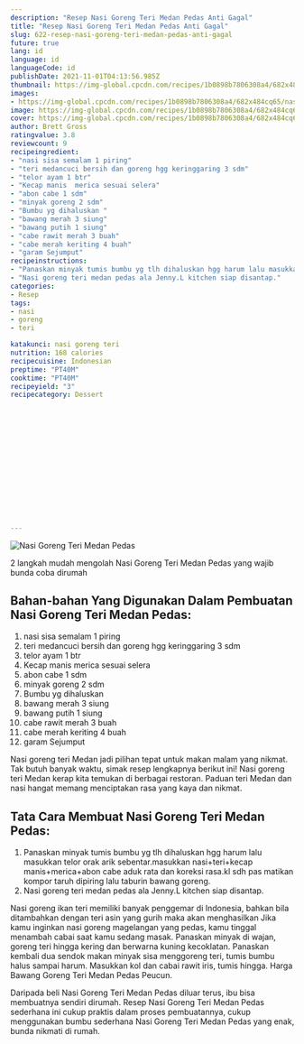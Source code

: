 ```yaml
---
description: "Resep Nasi Goreng Teri Medan Pedas Anti Gagal"
title: "Resep Nasi Goreng Teri Medan Pedas Anti Gagal"
slug: 622-resep-nasi-goreng-teri-medan-pedas-anti-gagal
future: true
lang: id
language: id
languageCode: id
publishDate: 2021-11-01T04:13:56.985Z 
thumbnail: https://img-global.cpcdn.com/recipes/1b0898b7806308a4/682x484cq65/nasi-goreng-teri-medan-pedas-foto-resep-utama.webp
images:
- https://img-global.cpcdn.com/recipes/1b0898b7806308a4/682x484cq65/nasi-goreng-teri-medan-pedas-foto-resep-utama.webp
image: https://img-global.cpcdn.com/recipes/1b0898b7806308a4/682x484cq65/nasi-goreng-teri-medan-pedas-foto-resep-utama.webp
cover: https://img-global.cpcdn.com/recipes/1b0898b7806308a4/682x484cq65/nasi-goreng-teri-medan-pedas-foto-resep-utama.webp
author: Brett Gross
ratingvalue: 3.8
reviewcount: 9
recipeingredient:
- "nasi sisa semalam 1 piring"
- "teri medancuci bersih dan goreng hgg keringgaring 3 sdm"
- "telor ayam 1 btr"
- "Kecap manis  merica sesuai selera"
- "abon cabe 1 sdm"
- "minyak goreng 2 sdm"
- "Bumbu yg dihaluskan "
- "bawang merah 3 siung"
- "bawang putih 1 siung"
- "cabe rawit merah 3 buah"
- "cabe merah keriting 4 buah"
- "garam Sejumput"
recipeinstructions:
- "Panaskan minyak tumis bumbu yg tlh dihaluskan hgg harum lalu masukkan telor orak arik sebentar.masukkan nasi+teri+kecap manis+merica+abon cabe aduk rata dan koreksi rasa.kl sdh pas matikan kompor taruh dipiring lalu taburin bawang goreng."
- "Nasi goreng teri medan pedas ala Jenny.L kitchen siap disantap."
categories:
- Resep
tags:
- nasi
- goreng
- teri

katakunci: nasi goreng teri 
nutrition: 168 calories
recipecuisine: Indonesian
preptime: "PT40M"
cooktime: "PT40M"
recipeyield: "3"
recipecategory: Dessert


     
    
    
    
    
    
    
    
    
    
    
      
    
---
```



![Nasi Goreng Teri Medan Pedas](https://img-global.cpcdn.com/recipes/1b0898b7806308a4/682x484cq65/nasi-goreng-teri-medan-pedas-foto-resep-utama.webp)

2 langkah mudah mengolah  Nasi Goreng Teri Medan Pedas yang wajib bunda coba dirumah

<!--inarticleads1-->

## Bahan-bahan Yang Digunakan Dalam Pembuatan Nasi Goreng Teri Medan Pedas:

1. nasi sisa semalam 1 piring
1. teri medancuci bersih dan goreng hgg keringgaring 3 sdm
1. telor ayam 1 btr
1. Kecap manis  merica sesuai selera
1. abon cabe 1 sdm
1. minyak goreng 2 sdm
1. Bumbu yg dihaluskan 
1. bawang merah 3 siung
1. bawang putih 1 siung
1. cabe rawit merah 3 buah
1. cabe merah keriting 4 buah
1. garam Sejumput

Nasi goreng teri Medan jadi pilihan tepat untuk makan malam yang nikmat. Tak butuh banyak waktu, simak resep lengkapnya berikut ini! Nasi goreng teri Medan kerap kita temukan di berbagai restoran. Paduan teri Medan dan nasi hangat memang menciptakan rasa yang kaya dan nikmat. 

<!--inarticleads2-->

## Tata Cara Membuat Nasi Goreng Teri Medan Pedas:

1. Panaskan minyak tumis bumbu yg tlh dihaluskan hgg harum lalu masukkan telor orak arik sebentar.masukkan nasi+teri+kecap manis+merica+abon cabe aduk rata dan koreksi rasa.kl sdh pas matikan kompor taruh dipiring lalu taburin bawang goreng.
1. Nasi goreng teri medan pedas ala Jenny.L kitchen siap disantap.


Nasi goreng ikan teri memiliki banyak penggemar di Indonesia, bahkan bila ditambahkan dengan teri asin yang gurih maka akan menghasilkan Jika kamu inginkan nasi goreng magelangan yang pedas, kamu tinggal menambah cabai saat kamu sedang masak. Panaskan minyak di wajan, goreng teri hingga kering dan berwarna kuning kecoklatan. Panaskan kembali dua sendok makan minyak sisa menggoreng teri, tumis bumbu halus sampai harum. Masukkan kol dan cabai rawit iris, tumis hingga. Harga Bawang Goreng Teri Medan Pedas Peucun. 

Daripada   beli  Nasi Goreng Teri Medan Pedas  diluar terus, ibu  bisa membuatnya sendiri dirumah. Resep  Nasi Goreng Teri Medan Pedas  sederhana ini cukup praktis dalam proses pembuatannya, cukup menggunakan bumbu sederhana  Nasi Goreng Teri Medan Pedas  yang enak, bunda nikmati di rumah.

